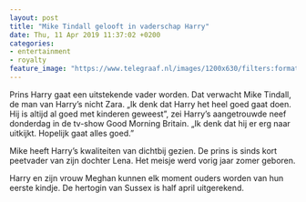 ```yaml
---
layout: post
title: "Mike Tindall gelooft in vaderschap Harry"
date: Thu, 11 Apr 2019 11:37:02 +0200
categories: 
- entertainment 
- royalty 
feature_image: "https://www.telegraaf.nl/images/1200x630/filters:format(jpeg):quality(80)/cdn-kiosk-api.telegraaf.nl/5c39eece-5c3d-11e9-b144-0255c322e81b.jpg"
---
```


<p class="intro">Prins Harry gaat een uitstekende vader worden. Dat verwacht Mike Tindall, de man van Harry’s nicht Zara. „Ik denk dat Harry het heel goed gaat doen. Hij is altijd al goed met kinderen geweest”, zei Harry’s aangetrouwde neef donderdag in de tv-show Good Morning Britain. „Ik denk dat hij er erg naar uitkijkt. Hopelijk gaat alles goed.”</p> <p>Mike heeft Harry’s kwaliteiten van dichtbij gezien. De prins is sinds kort peetvader van zijn dochter Lena. Het meisje werd vorig jaar zomer geboren.</p><p>Harry en zijn vrouw Meghan kunnen elk moment ouders worden van hun eerste kindje. De hertogin van Sussex is half april uitgerekend.</p>
